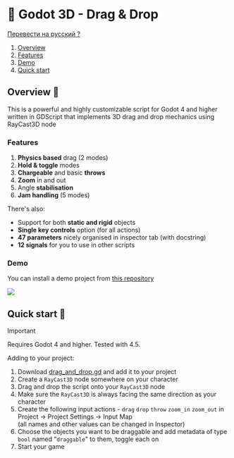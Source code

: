 # 🦥 Godot 3D - Drag & Drop

[Перевести на русский ?](PROCHTI.md)

1. [Overview](#overview-dart)
1. [Features](#features)
1. [Demo](#demo)
1. [Quick start](#quick-start-ocean)

## Overview :dart:

This is a powerful and highly customizable script for Godot 4 and higher written in GDScript that implements 3D drag and drop mechanics using RayCast3D node

### Features
1. **Physics based** drag (2 modes)
1. **Hold & toggle** modes
1. **Chargeable** and basic **throws**
1. **Zoom** in and out
1. Angle **stabilisation**
1. **Jam handling** (5 modes)

There's also:

- Support for both **static and rigid** objects
- **Single key controls** option (for all actions)
- **47 parameters** nicely organised in inspector tab (with docstring)
- **12 signals** for you to use in other scripts

### Demo

You can install a demo project from [this repository](https://github.com/JustKesha/godot-dragndrop-demo)

![](https://cdn.discordapp.com/attachments/1229518358022717594/1379718800206860318/ezgif.com-optimize_1.gif?ex=684142c3&is=683ff143&hm=718731ad846f24a569ad41064518ee7e72c826f8bff4377c9394a887b04f7219&)

## Quick start :ocean:

> [!IMPORTANT]
> Requires Godot 4 and higher. Tested with 4.5.

Adding to your project:
1. Download [drag_and_drop.gd](./source/drag_and_drop.gd) and add it to your project
1. Create a `RayCast3D` node somewhere on your character
1. Drag and drop the script onto your `RayCast3D` node
1. Make sure the `RayCast3D` is always facing the same direction as your character
1. Create the following input actions - `drag` `drop` `throw` `zoom_in` `zoom_out` in<br>
Project → Project Settings → Input Map<br>
(all names and other values can be changed in Inspector)
1. Choose the objects you want to be draggable and add metadata of type `bool` named "`draggable`" to them, toggle each on
1. Start your game
